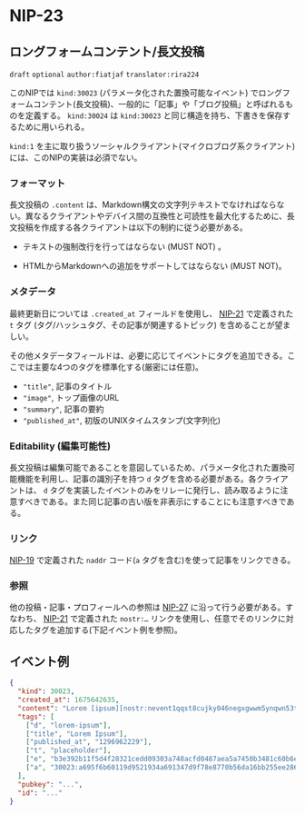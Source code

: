 NIP-23
======

ロングフォームコンテント/長文投稿
-----------------

`draft` `optional` `author:fiatjaf` `translator:rira224`

このNIPでは `kind:30023` (パラメータ化された置換可能なイベント) でロングフォームコンテント(長文投稿)、一般的に「記事」や「ブログ投稿」と呼ばれるものを定義する。
`kind:30024` は `kind:30023` と同じ構造を持ち、下書きを保存するために用いられる。

`kind:1` を主に取り扱うソーシャルクライアント(マイクロブログ系クライアント)には、このNIPの実装は必須でない。

### フォーマット

長文投稿の `.content` は、Markdown構文の文字列テキストでなければならない。異なるクライアントやデバイス間の互換性と可読性を最大化するために、長文投稿を作成する各クライアントは以下の制約に従う必要がある。

- テキストの強制改行を行ってはならない (MUST NOT) 。

- HTMLからMarkdownへの追加をサポートしてはならない (MUST NOT)。

### メタデータ

最終更新日については `.created_at` フィールドを使用し、 [NIP-21](21.md) で定義された `t` タグ (タグ/ハッシュタグ、その記事が関連するトピック) を含めることが望ましい。

その他メタデータフィールドは、必要に応じてイベントにタグを追加できる。ここでは主要な4つのタグを標準化する(厳密には任意)。

- `"title"`, 記事のタイトル
- `"image"`, トップ画像のURL
- `"summary"`, 記事の要約
- `"published_at"`, 初版のUNIXタイムスタンプ(文字列化)

### Editability (編集可能性)

長文投稿は編集可能であることを意図しているため、パラメータ化された置換可能機能を利用し、記事の識別子を持つ `d` タグを含める必要がある。各クライアントは、 `d` タグを実装したイベントのみをリレーに発行し、読み取るように注意すべきである。また同じ記事の古い版を非表示にすることにも注意すべきである。

### リンク

[NIP-19](19.md) で定義された `naddr` コード(`a` タグを含む)を使って記事をリンクできる。

### 参照

他の投稿・記事・プロフィールへの参照は [NIP-27](27.md) に沿って行う必要がある。すなわち、 [NIP-21](21.md) で定義された `nostr:…` リンクを使用し、任意でそのリンクに対応したタグを追加する(下記イベント例を参照)。

## イベント例

```json
{
  "kind": 30023,
  "created_at": 1675642635,
  "content": "Lorem [ipsum][nostr:nevent1qqst8cujky046negxgwwm5ynqwn53t8aqjr6afd8g59nfqwxpdhylpcpzamhxue69uhhyetvv9ujuetcv9khqmr99e3k7mg8arnc9] dolor sit amet, consectetur adipiscing elit, sed do eiusmod tempor incididunt ut labore et dolore magna aliqua. Ut enim ad minim veniam, quis nostrud exercitation ullamco laboris nisi ut aliquip ex ea commodo consequat. Duis aute irure dolor in reprehenderit in voluptate velit esse cillum dolore eu fugiat nulla pariatur. Excepteur sint occaecat cupidatat non proident, sunt in culpa qui officia deserunt mollit anim id est laborum.\n\nRead more at nostr:naddr1qqzkjurnw4ksz9thwden5te0wfjkccte9ehx7um5wghx7un8qgs2d90kkcq3nk2jry62dyf50k0h36rhpdtd594my40w9pkal876jxgrqsqqqa28pccpzu.",
  "tags": [
    ["d", "lorem-ipsum"],
    ["title", "Lorem Ipsum"],
    ["published_at", "1296962229"],
    ["t", "placeholder"],
    ["e", "b3e392b11f5d4f28321cedd09303a748acfd0487aea5a7450b3481c60b6e4f87", "wss://relay.example.com"],
    ["a", "30023:a695f6b60119d9521934a691347d9f78e8770b56da16bb255ee286ddf9fda919:ipsum", "wss://relay.nostr.org"]
  ],
  "pubkey": "...",
  "id": "..."
}
```
